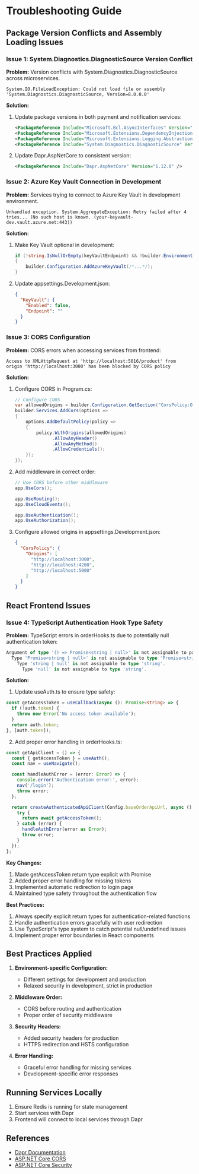 # Troubleshooting Guide

## Package Version Conflicts and Assembly Loading Issues

### Issue 1: System.Diagnostics.DiagnosticSource Version Conflict
**Problem:** Version conflicts with System.Diagnostics.DiagnosticSource across microservices.
```
System.IO.FileLoadException: Could not load file or assembly 'System.Diagnostics.DiagnosticSource, Version=8.0.0.0'
```

**Solution:**
1. Update package versions in both payment and notification services:
   ```xml
   <PackageReference Include="Microsoft.Bcl.AsyncInterfaces" Version="8.0.0" />
   <PackageReference Include="Microsoft.Extensions.DependencyInjection.Abstractions" Version="8.0.2" />
   <PackageReference Include="Microsoft.Extensions.Logging.Abstractions" Version="8.0.3" />
   <PackageReference Include="System.Diagnostics.DiagnosticSource" Version="8.0.0" />
   ```

2. Update Dapr.AspNetCore to consistent version:
   ```xml
   <PackageReference Include="Dapr.AspNetCore" Version="1.12.0" />
   ```

### Issue 2: Azure Key Vault Connection in Development
**Problem:** Services trying to connect to Azure Key Vault in development environment.
```
Unhandled exception. System.AggregateException: Retry failed after 4 tries... (No such host is known. (your-keyvault-dev.vault.azure.net:443))
```

**Solution:**
1. Make Key Vault optional in development:
   ```csharp
   if (!string.IsNullOrEmpty(keyVaultEndpoint) && !builder.Environment.IsDevelopment())
   {
       builder.Configuration.AddAzureKeyVault(/*...*/);
   }
   ```

2. Update appsettings.Development.json:
   ```json
   {
     "KeyVault": {
       "Enabled": false,
       "Endpoint": ""
     }
   }
   ```

### Issue 3: CORS Configuration
**Problem:** CORS errors when accessing services from frontend:
```
Access to XMLHttpRequest at 'http://localhost:5016/product' from origin 'http://localhost:3000' has been blocked by CORS policy
```

**Solution:**
1. Configure CORS in Program.cs:
   ```csharp
   // Configure CORS
   var allowedOrigins = builder.Configuration.GetSection("CorsPolicy:Origins").Get<string[]>() ?? new[] { "http://localhost:3000" };
   builder.Services.AddCors(options =>
   {
       options.AddDefaultPolicy(policy =>
       {
           policy.WithOrigins(allowedOrigins)
                 .AllowAnyHeader()
                 .AllowAnyMethod()
                 .AllowCredentials();
       });
   });
   ```

2. Add middleware in correct order:
   ```csharp
   // Use CORS before other middleware
   app.UseCors();
   
   app.UseRouting();
   app.UseCloudEvents();
   
   app.UseAuthentication();
   app.UseAuthorization();
   ```

3. Configure allowed origins in appsettings.Development.json:
   ```json
   {
     "CorsPolicy": {
       "Origins": [
         "http://localhost:3000",
         "http://localhost:4200",
         "http://localhost:5000"
       ]
     }
   }
   ```

## React Frontend Issues

### Issue 4: TypeScript Authentication Hook Type Safety
**Problem:** TypeScript errors in orderHooks.ts due to potentially null authentication token:
```typescript
Argument of type '() => Promise<string | null>' is not assignable to parameter of type '() => Promise<string>'.
  Type 'Promise<string | null>' is not assignable to type 'Promise<string>'.
    Type 'string | null' is not assignable to type 'string'.
      Type 'null' is not assignable to type 'string'.
```

**Solution:**
1. Update useAuth.ts to ensure type safety:
```typescript
const getAccessToken = useCallback(async (): Promise<string> => {
  if (!auth.token) {
    throw new Error('No access token available');
  }
  return auth.token;
}, [auth.token]);
```

2. Add proper error handling in orderHooks.ts:
```typescript
const getApiClient = () => {
  const { getAccessToken } = useAuth();
  const nav = useNavigate();

  const handleAuthError = (error: Error) => {
    console.error('Authentication error:', error);
    nav('/login');
    throw error;
  };

  return createAuthenticatedApiClient(Config.baseOrderApiUrl, async () => {
    try {
      return await getAccessToken();
    } catch (error) {
      handleAuthError(error as Error);
      throw error;
    }
  });
};
```

**Key Changes:**
1. Made getAccessToken return type explicit with Promise<string>
2. Added proper error handling for missing tokens
3. Implemented automatic redirection to login page
4. Maintained type safety throughout the authentication flow

**Best Practices:**
1. Always specify explicit return types for authentication-related functions
2. Handle authentication errors gracefully with user redirection
3. Use TypeScript's type system to catch potential null/undefined issues
4. Implement proper error boundaries in React components

## Best Practices Applied

1. **Environment-specific Configuration:**
   - Different settings for development and production
   - Relaxed security in development, strict in production

2. **Middleware Order:**
   - CORS before routing and authentication
   - Proper order of security middleware

3. **Security Headers:**
   - Added security headers for production
   - HTTPS redirection and HSTS configuration

4. **Error Handling:**
   - Graceful error handling for missing services
   - Development-specific error responses

## Running Services Locally

1. Ensure Redis is running for state management
2. Start services with Dapr
3. Frontend will connect to local services through Dapr

## References

- [Dapr Documentation](https://docs.dapr.io/)
- [ASP.NET Core CORS](https://docs.microsoft.com/aspnet/core/security/cors)
- [ASP.NET Core Security](https://docs.microsoft.com/aspnet/core/security/)
